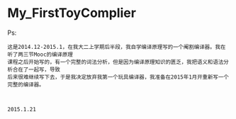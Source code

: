 My_FirstToyComplier
===================

Ps:
  
  
    这是2014.12-2015.1，在我大二上学期后半段，我自学编译原理写的一个阉割编译器。我在听了两三节Mooc的编译原理
    课程之后开始写的，有一个完整的词法分析，但是因为编译原理知识的匮乏，我把语义和语法分析合在了一起写，导致
    后来很难继续写下去，于是我决定放弃我第一个玩具编译器，我准备在2015年1月开重新写一个完整的编译器。
                                                                              
                                                                              
                                                                              2015.1.21
